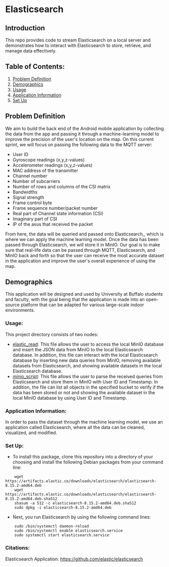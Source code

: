 # Elasticsearch

## Introduction
This repo provides code to stream Elasticsearch on a local server and demonstrates how to interact with Elasticsearch to store, retrieve, and manage data effectively.

## Table of Contents:
1. [Problem Definition](#problem-definition)
2. [Demographics](#demographics)
3. [Usage](#usage)
4. [Application Information](#application-information)
5. [Set Up](#set-up)

## Problem Definition
We aim to build the back end of the Android mobile application by collecting the data from the app and passing it through a machine-learning model to improve the precision of the user's location on the map. On this current sprint, we will focus on passing the following data to the MQTT server:
- User ID 
- Gyroscope readings (x,y,z-values)
- Accelerometer readings (x,y,z-values)
- MAC address of the transmitter
- Channel number
- Number of subcarriers
- Number of rows and columns of the CSI matrix
- Bandwidths
- Signal strength
- Frame control byte
- Frame sequence number/packet number
- Real part of Channel state information (CSI)
- Imaginary part of CSI
- IP of the asus that received the packet

From here, the data will be queried and passed onto Elasticsearch,, which is where we can apply the machine learning model. Once the data has been passed through Elasticsearch, we will store it in MinIO. Our goal is to make sure that real-life data can be passed through MQTT, Elasticsearch, and MinIO back and forth so that the user can receive the most accurate dataset in the application and improve the user's overall experience of using the map.

## Demographics
This application will be designed and used by University at Buffalo students and faculty, with the goal being that the application is made into an open-source platform that can be adapted for various large-scale indoor environments. 

### Usage:
This project directory consists of two nodes:

- [elastic_read](./src/elastic_read.py): This file allows the user to access the local MinIO database and insert the JSON data from MinIO to the local Elasticsearch database. In addition, this file can interact with the local Elasticsearch database by inserting new data queries from MinIO, removing available datasets from Elasticsearch, and showing available datasets in the local Elasticsearch database.
- [minio_script](./src/minio_script.py): This file allows the user to parse the received queries from Elasticsearch and store them in MinIO with User ID and Timestamp. In addition, the file can list all objects in the specified bucket to verify if the data has been stored or not and showing the available dataset in the local MinIO database by using User ID and Timestamp.

### Application Information:
In order to pass the dataset through the machine learning model, we use an application called Elasticsearch, where all the data can be cleaned, visualized, and modified.

### Set Up:
- To install this package, clone this repository into a directory of your choosing and install the following Debian packages from your command line:
```
    wget https://artifacts.elastic.co/downloads/elasticsearch/elasticsearch-8.15.2-amd64.deb
    wget https://artifacts.elastic.co/downloads/elasticsearch/elasticsearch-8.15.2-amd64.deb.sha512
    shasum -a 512 -c elasticsearch-8.15.2-amd64.deb.sha512 
    sudo dpkg -i elasticsearch-8.15.2-amd64.deb
```


- Next, you run Elasticsearch by using the following command lines:
```
    sudo /bin/systemctl daemon-reload
    sudo /bin/systemctl enable elasticsearch.service
    sudo systemctl start elasticsearch.service
```

### Citations:
Elasticsearch Application: https://github.com/elastic/elasticsearch
